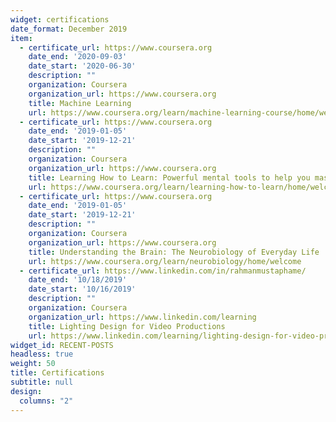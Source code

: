 ```yaml
---
widget: certifications
date_format: December 2019
item:
  - certificate_url: https://www.coursera.org
    date_end: '2020-09-03'
    date_start: '2020-06-30'
    description: ""
    organization: Coursera
    organization_url: https://www.coursera.org
    title: Machine Learning
    url: https://www.coursera.org/learn/machine-learning-course/home/welcome
  - certificate_url: https://www.coursera.org
    date_end: '2019-01-05'
    date_start: '2019-12-21'
    description: ""
    organization: Coursera
    organization_url: https://www.coursera.org
    title: Learning How to Learn: Powerful mental tools to help you master tough subjects
    url: https://www.coursera.org/learn/learning-how-to-learn/home/welcome
  - certificate_url: https://www.coursera.org
    date_end: '2019-01-05'
    date_start: '2019-12-21'
    description: ""
    organization: Coursera
    organization_url: https://www.coursera.org
    title: Understanding the Brain: The Neurobiology of Everyday Life
    url: https://www.coursera.org/learn/neurobiology/home/welcome
  - certificate_url: https://www.linkedin.com/in/rahmanmustaphame/
    date_end: '10/18/2019'
    date_start: '10/16/2019'
    description: ""
    organization: Coursera
    organization_url: https://www.linkedin.com/learning
    title: Lighting Design for Video Productions
    url: https://www.linkedin.com/learning/lighting-design-for-video-productions/welcome?autoplay=true&u=57690273
widget_id: RECENT-POSTS
headless: true
weight: 50
title: Certifications
subtitle: null
design:
  columns: "2"
---
```

